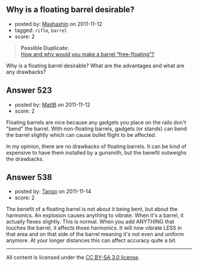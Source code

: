 ## Why is a floating barrel desirable?

- posted by: [Mashashin](https://stackexchange.com/users/-1/212-mashashin) on 2011-11-12
- tagged: `rifle`, `barrel`
- score: 2

<blockquote>
  <p><strong>Possible Duplicate:</strong><br>
  <a href="http://firearms.stackexchange.com/questions/254/how-and-why-would-you-make-a-barrel-free-floating">How and why would you make a barrel &ldquo;free-floating&rdquo;?</a>  </p>
</blockquote>



<p>Why is a floating barrel desirable? What are the advantages and what are any drawbacks?</p>



## Answer 523

- posted by: [MattB](https://stackexchange.com/users/-1/24-mattb) on 2011-11-12
- score: 2

<p>Floating barrels are nice because any gadgets you place on the rails don't "bend" the barrel.  With non-floating barrels, gadgets (or stands) can bend the barrel slightly which can cause bullet flight to be affected.</p>

<p>In my opinion, there are no drawbacks of floating barrels.  It can be kind of expensive to have them installed by a gunsmith, but the benefit outweighs the drawbacks.</p>



## Answer 538

- posted by: [Tango](https://stackexchange.com/users/-1/65-tango) on 2011-11-14
- score: 2

<p>The benefit of a floating barrel is not about it being bent, but about the harmonics.  An explosion causes anything to vibrate.  When it's a barrel, it actually flexes slightly.  This is normal.  When you add ANYTHING that touches the barrel, it affects those harmonics.  It will now vibrate LESS in that area and on that side of the barrel meaning it's not even and uniform anymore.  At your longer distances this can affect accuracy quite a bit.</p>




---

All content is licensed under the [CC BY-SA 3.0 license](https://creativecommons.org/licenses/by-sa/3.0/).
